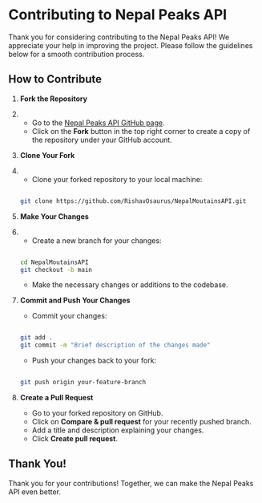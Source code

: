 # Contributing to Nepal Peaks API

Thank you for considering contributing to the Nepal Peaks API! We appreciate your help in improving the project. Please follow the guidelines below for a smooth contribution process.

## How to Contribute

1. **Fork the Repository**
2. 
   - Go to the [Nepal Peaks API GitHub page](https://github.com/RishavOsaurus/NepalMoutainsAPI.git).
   - Click on the **Fork** button in the top right corner to create a copy of the repository under your GitHub account.

3. **Clone Your Fork**
4. 
   - Clone your forked repository to your local machine:
   ```bash
   
   git clone https://github.com/RishavOsaurus/NepalMoutainsAPI.git
   
   ```

5. **Make Your Changes**
6. 
   - Create a new branch for your changes:
   ```bash
   
   cd NepalMoutainsAPI
   git checkout -b main
   
   ```
   - Make the necessary changes or additions to the codebase.

7. **Commit and Push Your Changes**
   - Commit your changes:
   ```bash

   git add .
   git commit -m "Brief description of the changes made"
   
   ```
   - Push your changes back to your fork:
   ```bash
   
   git push origin your-feature-branch
   
   ```

8. **Create a Pull Request**
   - Go to your forked repository on GitHub.
   - Click on **Compare & pull request** for your recently pushed branch.
   - Add a title and description explaining your changes.
   - Click **Create pull request**.

## Thank You!

Thank you for your contributions! Together, we can make the Nepal Peaks API even better.
